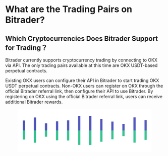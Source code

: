 # What are the Trading Pairs on Bitrader?



## Which Cryptocurrencies Does Bitrader Support for Trading？

Bitrader currently supports cryptocurrency trading by connecting to OKX via API. The only trading pairs available at this time are OKX USDT-based perpetual contracts.

Existing OKX users can configure their API in Bitrader to start trading OKX USDT perpetual contracts. Non-OKX users can register on OKX through the official Bitrader referral link, then configure their API to use Bitrader. By registering on OKX using the official Bitrader referral link, users can receive additional Bitrader rewards.

<figure><img src="../../.gitbook/assets/Pagination (1).png" alt=""><figcaption></figcaption></figure>
